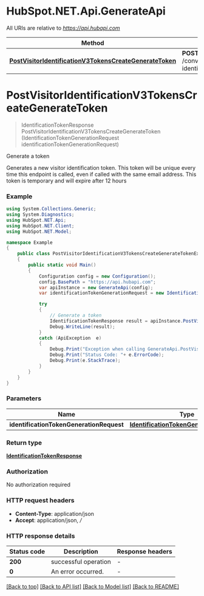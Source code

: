 # HubSpot.NET.Api.GenerateApi

All URIs are relative to *https://api.hubapi.com*

Method | HTTP request | Description
------------- | ------------- | -------------
[**PostVisitorIdentificationV3TokensCreateGenerateToken**](GenerateApi.md#postvisitoridentificationv3tokenscreategeneratetoken) | **POST** /conversations/v3/visitor-identification/tokens/create | Generate a token


<a name="postvisitoridentificationv3tokenscreategeneratetoken"></a>
# **PostVisitorIdentificationV3TokensCreateGenerateToken**
> IdentificationTokenResponse PostVisitorIdentificationV3TokensCreateGenerateToken (IdentificationTokenGenerationRequest identificationTokenGenerationRequest)

Generate a token

Generates a new visitor identification token. This token will be unique every time this endpoint is called, even if called with the same email address. This token is temporary and will expire after 12 hours

### Example
```csharp
using System.Collections.Generic;
using System.Diagnostics;
using HubSpot.NET.Api;
using HubSpot.NET.Client;
using HubSpot.NET.Model;

namespace Example
{
    public class PostVisitorIdentificationV3TokensCreateGenerateTokenExample
    {
        public static void Main()
        {
            Configuration config = new Configuration();
            config.BasePath = "https://api.hubapi.com";
            var apiInstance = new GenerateApi(config);
            var identificationTokenGenerationRequest = new IdentificationTokenGenerationRequest(); // IdentificationTokenGenerationRequest | 

            try
            {
                // Generate a token
                IdentificationTokenResponse result = apiInstance.PostVisitorIdentificationV3TokensCreateGenerateToken(identificationTokenGenerationRequest);
                Debug.WriteLine(result);
            }
            catch (ApiException  e)
            {
                Debug.Print("Exception when calling GenerateApi.PostVisitorIdentificationV3TokensCreateGenerateToken: " + e.Message );
                Debug.Print("Status Code: "+ e.ErrorCode);
                Debug.Print(e.StackTrace);
            }
        }
    }
}
```

### Parameters

Name | Type | Description  | Notes
------------- | ------------- | ------------- | -------------
 **identificationTokenGenerationRequest** | [**IdentificationTokenGenerationRequest**](IdentificationTokenGenerationRequest.md)|  | 

### Return type

[**IdentificationTokenResponse**](IdentificationTokenResponse.md)

### Authorization

No authorization required

### HTTP request headers

 - **Content-Type**: application/json
 - **Accept**: application/json, */*


### HTTP response details
| Status code | Description | Response headers |
|-------------|-------------|------------------|
| **200** | successful operation |  -  |
| **0** | An error occurred. |  -  |

[[Back to top]](#) [[Back to API list]](../README.md#documentation-for-api-endpoints) [[Back to Model list]](../README.md#documentation-for-models) [[Back to README]](../README.md)

